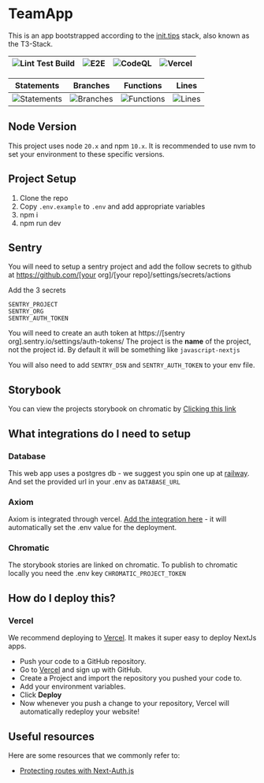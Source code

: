 # TeamApp

This is an app bootstrapped according to the [init.tips](https://init.tips) stack, also known as the T3-Stack.

| ![Lint Test Build](https://github.com/kcoulsy/teamapp/actions/workflows/lint-test-build.yml/badge.svg) | ![E2E](https://github.com/kcoulsy/teamapp/actions/workflows/playwright.yml/badge.svg) | ![CodeQL](https://github.com/kcoulsy/teamapp/actions/workflows/codeql.yml/badge.svg) | ![Vercel](https://vercelbadge.vercel.app/api/kcoulsy/teamapp) |
| ------------------------------------------------------------------------------------------------------ | ------------------------------------------------------------------------------------- | ------------------------------------------------------------------------------------ | ------------------------------------------------------------- |

| Statements                                                                               | Branches                                                                             | Functions                                                                              | Lines                                                                          |
| ---------------------------------------------------------------------------------------- | ------------------------------------------------------------------------------------ | -------------------------------------------------------------------------------------- | ------------------------------------------------------------------------------ |
| ![Statements](https://img.shields.io/badge/statements-100%25-brightgreen.svg?style=flat) | ![Branches](https://img.shields.io/badge/branches-100%25-brightgreen.svg?style=flat) | ![Functions](https://img.shields.io/badge/functions-100%25-brightgreen.svg?style=flat) | ![Lines](https://img.shields.io/badge/lines-100%25-brightgreen.svg?style=flat) |

## Node Version

This project uses node `20.x` and npm `10.x`. It is recommended to use nvm to set your environment to these specific versions.

## Project Setup

1. Clone the repo
2. Copy `.env.example` to `.env` and add appropriate variables
3. npm i
4. npm run dev

## Sentry

You will need to setup a sentry project and add the follow secrets to github at https://github.com/[your org]/[your repo]/settings/secrets/actions

Add the 3 secrets
```
SENTRY_PROJECT
SENTRY_ORG
SENTRY_AUTH_TOKEN
```

You will need to create an auth token at https://[sentry org].sentry.io/settings/auth-tokens/
The project is the __name__ of the project, not the project id. By default it will be something like `javascript-nextjs`

You will also need to add `SENTRY_DSN` and `SENTRY_AUTH_TOKEN` to your env file.

## Storybook

You can view the projects storybook on chromatic by [Clicking this link](https://main--632f5460936ef37ac5ba9a3b.chromatic.com/?path=/story/common-button--default)

## What integrations do I need to setup

### Database

This web app uses a postgres db - we suggest you spin one up at [railway](https://railway.app). And set the provided url in your .env as `DATABASE_URL`

### Axiom

Axiom is integrated through vercel. [Add the integration here](https://vercel.com/integrations/axiom) - it will automatically set the .env value for the deployment.

### Chromatic

The storybook stories are linked on chromatic. To publish to chromatic locally you need the .env key `CHROMATIC_PROJECT_TOKEN`

## How do I deploy this?

### Vercel

We recommend deploying to [Vercel](https://vercel.com/?utm_source=t3-oss&utm_campaign=oss). It makes it super easy to deploy NextJs apps.

- Push your code to a GitHub repository.
- Go to [Vercel](https://vercel.com/?utm_source=t3-oss&utm_campaign=oss) and sign up with GitHub.
- Create a Project and import the repository you pushed your code to.
- Add your environment variables.
- Click **Deploy**
- Now whenever you push a change to your repository, Vercel will automatically redeploy your website!

## Useful resources

Here are some resources that we commonly refer to:

- [Protecting routes with Next-Auth.js](https://next-auth.js.org/configuration/nextjs#unstable_getserversession)
